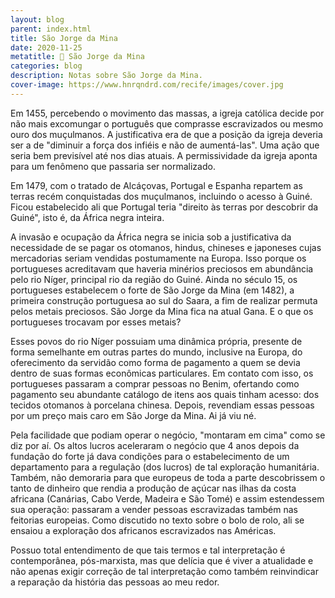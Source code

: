 ```yaml
---
layout: blog
parent: index.html
title: São Jorge da Mina
date: 2020-11-25
metatitle: 📓 São Jorge da Mina
categories: blog
description: Notas sobre São Jorge da Mina.
cover-image: https://www.hnrqndrd.com/recife/images/cover.jpg
---
```


Em 1455, percebendo o movimento das massas, a igreja católica decide por não mais excomungar o português que comprasse escravizados ou mesmo ouro dos muçulmanos. A justificativa era de que a posição da igreja deveria ser a de "diminuir a força dos infiéis e não de aumentá-las". Uma ação que seria bem previsível até nos dias atuais. A permissividade da igreja aponta para um fenômeno que passaria ser normalizado.

Em 1479, com o tratado de Alcáçovas, Portugal e Espanha repartem as terras recém conquistadas dos muçulmanos, incluindo o acesso à Guiné. Ficou estabelecido ali que Portugal teria "direito às terras por descobrir da Guiné", isto é, da África negra inteira.

A invasão e ocupação da África negra se inicia sob a justificativa da necessidade de se pagar os otomanos, hindus, chineses e japoneses cujas mercadorias seriam vendidas postumamente na Europa. Isso porque os portugueses acreditavam que haveria minérios preciosos em abundância pelo rio Níger, principal rio da região do Guiné. Ainda no século 15, os portugueses estabelecem o forte de São Jorge da Mina (em 1482), a primeira construção portuguesa ao sul do Saara, a fim de realizar permuta pelos metais preciosos. São Jorge da Mina fica na atual Gana. E o que os portugueses trocavam por esses metais?

Esses povos do rio Níger possuiam uma dinâmica própria, presente de forma semelhante em outras partes do mundo, inclusive na Europa, do oferecimento da servidão como forma de pagamento a quem se devia dentro de suas formas econômicas particulares. Em contato com isso, os portugueses passaram a comprar pessoas no Benim, ofertando como pagamento seu abundante catálogo de itens aos quais tinham acesso: dos tecidos otomanos à porcelana chinesa. Depois, revendiam essas pessoas por um preço mais caro em São Jorge da Mina. Ai já viu né.

Pela facilidade que podiam operar o negócio, "montaram em cima" como se diz por aí. Os altos lucros aceleraram o negócio que 4 anos depois da fundação do forte já dava condições para o estabelecimento de um departamento para a regulação (dos lucros) de tal exploração humanitária. Também, não demoraria para que europeus de toda a parte descobrissem o tanto de dinheiro que rendia a produção de açúcar nas ilhas da costa africana (Canárias, Cabo Verde, Madeira e São Tomé) e assim estendessem sua operação: passaram a vender pessoas escravizadas também nas feitorias europeias. Como discutido no texto sobre o bolo de rolo, ali se ensaiou a exploração dos africanos escravizados nas Américas.

Possuo total entendimento de que tais termos e tal interpretação é contemporânea, pós-marxista, mas que delícia que é viver a atualidade e não apenas exigir correção de tal interpretação como também reinvindicar a reparação da história das pessoas ao meu redor.